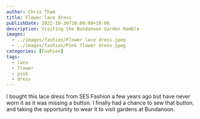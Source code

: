 ```yaml
---
author: Chris Tham
title: Flower lace dress
publishDate: 2022-10-30T10:00:00+10:00
description: Visiting the Bundanoon Garden Ramble
images:
  - ../images/fashion/Flower lace dress.jpeg
  - ../images/fashion/Pink flower dress.jpeg
categories: [Fashion]
tags:
  - lace
  - flower
  - pink
  - dress
---
```


I bought this lace dress from SES Fashion a few years ago but have never worn it as it was missing a button. I finally had a chance to sew that button, and taking the opportunity to wear it to visit gardens at Bundanoon.
